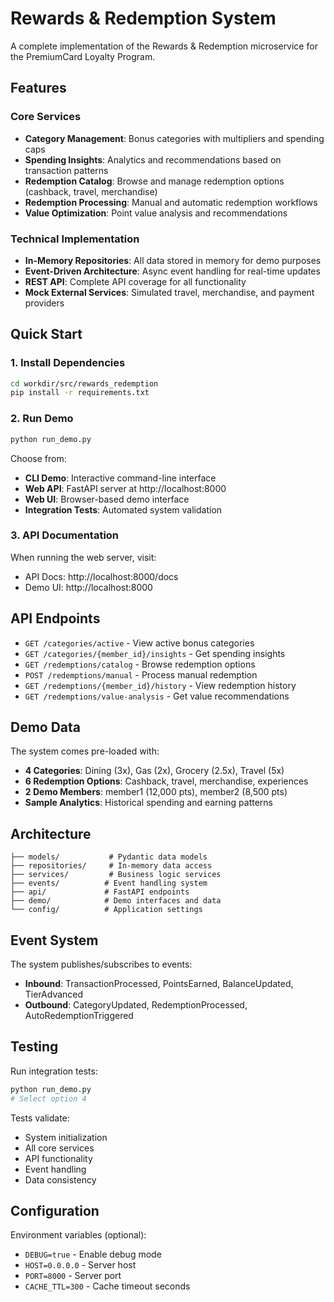 # Rewards & Redemption System

A complete implementation of the Rewards & Redemption microservice for the PremiumCard Loyalty Program.

## Features

### Core Services
- **Category Management**: Bonus categories with multipliers and spending caps
- **Spending Insights**: Analytics and recommendations based on transaction patterns  
- **Redemption Catalog**: Browse and manage redemption options (cashback, travel, merchandise)
- **Redemption Processing**: Manual and automatic redemption workflows
- **Value Optimization**: Point value analysis and recommendations

### Technical Implementation
- **In-Memory Repositories**: All data stored in memory for demo purposes
- **Event-Driven Architecture**: Async event handling for real-time updates
- **REST API**: Complete API coverage for all functionality
- **Mock External Services**: Simulated travel, merchandise, and payment providers

## Quick Start

### 1. Install Dependencies
```bash
cd workdir/src/rewards_redemption
pip install -r requirements.txt
```

### 2. Run Demo
```bash
python run_demo.py
```

Choose from:
- **CLI Demo**: Interactive command-line interface
- **Web API**: FastAPI server at http://localhost:8000
- **Web UI**: Browser-based demo interface
- **Integration Tests**: Automated system validation

### 3. API Documentation
When running the web server, visit:
- API Docs: http://localhost:8000/docs
- Demo UI: http://localhost:8000

## API Endpoints

- `GET /categories/active` - View active bonus categories
- `GET /categories/{member_id}/insights` - Get spending insights
- `GET /redemptions/catalog` - Browse redemption options
- `POST /redemptions/manual` - Process manual redemption
- `GET /redemptions/{member_id}/history` - View redemption history
- `GET /redemptions/value-analysis` - Get value recommendations

## Demo Data

The system comes pre-loaded with:
- **4 Categories**: Dining (3x), Gas (2x), Grocery (2.5x), Travel (5x)
- **6 Redemption Options**: Cashback, travel, merchandise, experiences
- **2 Demo Members**: member1 (12,000 pts), member2 (8,500 pts)
- **Sample Analytics**: Historical spending and earning patterns

## Architecture

```
├── models/           # Pydantic data models
├── repositories/     # In-memory data access
├── services/         # Business logic services
├── events/          # Event handling system
├── api/             # FastAPI endpoints
├── demo/            # Demo interfaces and data
└── config/          # Application settings
```

## Event System

The system publishes/subscribes to events:
- **Inbound**: TransactionProcessed, PointsEarned, BalanceUpdated, TierAdvanced
- **Outbound**: CategoryUpdated, RedemptionProcessed, AutoRedemptionTriggered

## Testing

Run integration tests:
```bash
python run_demo.py
# Select option 4
```

Tests validate:
- System initialization
- All core services
- API functionality
- Event handling
- Data consistency

## Configuration

Environment variables (optional):
- `DEBUG=true` - Enable debug mode
- `HOST=0.0.0.0` - Server host
- `PORT=8000` - Server port
- `CACHE_TTL=300` - Cache timeout seconds